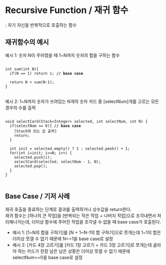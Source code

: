 # Recursive Function / 재귀 함수
: 자기 자신을 반복적으로 호출하는 함수


## 재귀함수의 예시
예시 1: 숫자 N이 주어졌을 때 1~N까지 숫자의 합을 구하는 함수
<pre>
<code>
int sum(int N){
  if(N == 1) return 1; <strong>// base case</strong>
  
  return N + sum(N-1);
}
</code>
</pre>

예시 2: 1~N까지 숫자가 쓰여있는 N개의 숫자 카드 중 [selectNum]개를 고르는 모든 경우의 수를 출력
<pre>
<code>
void selectCard(Stack&ltInteger&gt selected, int selectNum, int N) {
  if(selectNum == 0){ <strong>// base case</strong>
    [Stack에 있는 값 출력]
    return;
  }
  
  int init = selected.empty() ? 1 : selected.peek() + 1;
  for(int i=init; i<=N; i++) {
    selected.push(i);
    selectCard(selected, selectNum - 1, N);
    selected.pop();
  }
}
</code>
</pre>


## Base Case / 기저 사례
재귀 호출을 종료하는 단계로 결과를 출력하거나 상수값을 return한다.<br>
재귀 함수는 [하나의 큰 작업]을 [반복되는 작은 작업 + 나머지 작업]으로 조각내면서 처리해나가는데, 더이상 함수에 주어진 작업을 조각낼 수 없을 때 base case가 호출된다.
<ul>
<li>예시 1: [1~N의 합을 구하기]를 [N + 1~N-1의 합 구하기]으로 쪼개는데 1~1의 합은 더이상 쪼갤 수 없기 때문에 N==1을 base case로 설정</li>
<li>예시 2: [카드 4장 고르기]를 [카드 1장 고르기 + 카드 3장 고르기]로 쪼개는데 골라야 하는 카드가 한장 남은 남은 상황은 더이상 쪼갤 수 없기 때문에 selectNum==0을 base case로 설정</li>
</ul>
